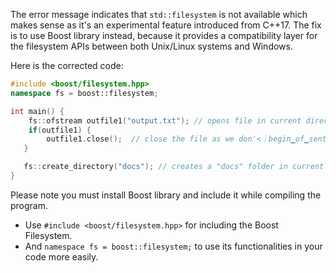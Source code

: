 The error message indicates that `std::filesystem` is not available which makes sense as it's an experimental feature introduced from C++17. The fix is to use Boost library instead, because it provides a compatibility layer for the filesystem APIs between both Unix/Linux systems and Windows. 

Here is the corrected code:
```cpp
#include <boost/filesystem.hpp>
namespace fs = boost::filesystem;

int main() {
    fs::ofstream outfile1("output.txt"); // opens file in current directory
    if(outfile1) {
        outfile1.close();  // close the file as we don'<｜begin▁of▁sentence｜> need to write anything here, just create an empty file
   }

   fs::create_directory("docs"); // creates a "docs" folder in current directory
}
```
Please note you must install Boost library and include it while compiling the program. 
- Use `#include <boost/filesystem.hpp>` for including the Boost Filesystem.
- And `namespace fs = boost::filesystem;` to use its functionalities in your code more easily.

